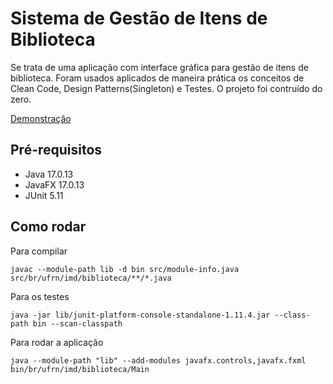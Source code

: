 # Sistema de Gestão de Itens de Biblioteca

Se trata de uma aplicação com interface gráfica para gestão de itens de biblioteca. Foram usados aplicados de maneira prática os conceitos de Clean Code, Design Patterns(Singleton) e Testes. O projeto foi contruído do zero.

[Demonstração](https://youtu.be/-grvFDZme8g)

## Pré-requisitos
- Java 17.0.13
- JavaFX 17.0.13
- JUnit 5.11

## Como rodar

Para compilar
```
javac --module-path lib -d bin src/module-info.java src/br/ufrn/imd/biblioteca/**/*.java
```
Para os testes
```
java -jar lib/junit-platform-console-standalone-1.11.4.jar --class-path bin --scan-classpath
```

Para rodar a aplicação
```
java --module-path "lib" --add-modules javafx.controls,javafx.fxml bin/br/ufrn/imd/biblioteca/Main
```
